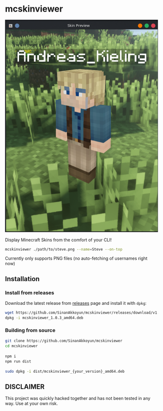 # mcskinviewer
![sample text: mlg 360 noscope](https://github.com/SinanAkkoyun/mcskinviewer/blob/main/assets/preview_window.png?raw=true)

Display Minecraft Skins from the comfort of your CLI!

```sh
mcskinviewer ./path/to/steve.png --name=Steve --on-top
```

Currently only supports PNG files (no auto-fetching of usernames right now)

## Installation

### Install from releases
Download the latest release from [releases](https://github.com/SinanAkkoyun/mcskinviewer/releases) page and install it with `dpkg`:
```sh
wget https://github.com/SinanAkkoyun/mcskinviewer/releases/download/v1.0.3/mcskinviewer_1.0.3_amd64.deb
dpkg -i mcskinviewer_1.0.3_amd64.deb
```

### Building from source
```sh
git clone https://github.com/SinanAkkoyun/mcskinviewer
cd mcskinviewer

npm i
npm run dist

sudo dpkg -i dist/mcskinviewer_{your_version}_amd64.deb
```

## DISCLAIMER
This project was quickly hacked together and has not been tested in any way. Use at your own risk.
